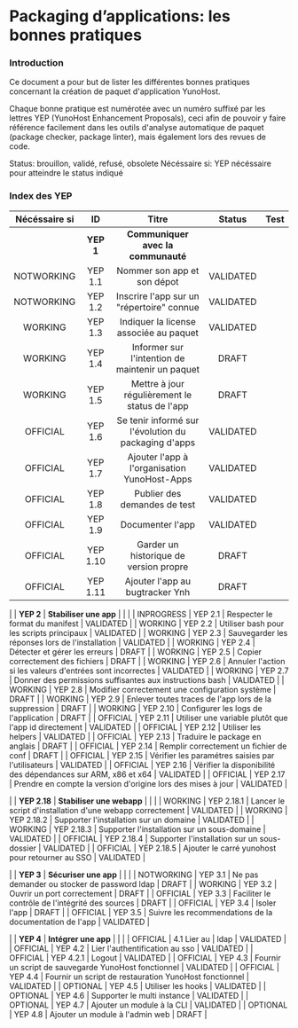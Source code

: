 # Packaging d’applications: les bonnes pratiques

### Introduction
Ce document a pour but de lister les différentes bonnes pratiques concernant la création de paquet d'application YunoHost.

Chaque bonne pratique est numérotée avec un numéro suffixé par les lettres YEP (YunoHost Enhancement Proposals), ceci afin de pouvoir y faire référence facilement dans les outils d'analyse automatique de paquet (package checker, package linter), mais également lors des revues de code.

Status: brouillon, validé, refusé, obsolete
Nécéssaire si: YEP nécéssaire pour atteindre le status indiqué

### Index des YEP
| Nécéssaire si | ID |  Titre | Status | Test |
|:-------------:|:-------:|:-------:|:-----:|:-------:|
| | **YEP 1** | **Communiquer avec la communauté** | | |
| NOTWORKING | YEP 1.1 | Nommer son app et son dépot  | VALIDATED |
| NOTWORKING | YEP 1.2 | Inscrire l'app sur un "répertoire" connue  | VALIDATED |
| WORKING | YEP 1.3 | Indiquer la license associée au paquet  | VALIDATED |
| WORKING | YEP 1.4 | Informer sur l'intention de maintenir un paquet   | DRAFT |
| WORKING | YEP 1.5 | Mettre à jour régulièrement le status de l'app  | DRAFT |
| OFFICIAL | YEP 1.6 | Se tenir informé sur l'évolution du packaging d'apps  | VALIDATED |
| OFFICIAL | YEP 1.7 | Ajouter l'app à l'organisation YunoHost-Apps  | VALIDATED |
| OFFICIAL | YEP 1.8 | Publier des demandes de test  | VALIDATED |
| OFFICIAL | YEP 1.9 | Documenter l'app  | VALIDATED |
| OFFICIAL | YEP 1.10 | Garder un historique de version propre   | DRAFT |
| OFFICIAL | YEP 1.11 | Ajouter l'app au bugtracker Ynh   | DRAFT |

| | **YEP 2** | **Stabiliser une app** | | |
| INPROGRESS | YEP 2.1 | Respecter le format du manifest  | VALIDATED |
| WORKING | YEP 2.2 | Utiliser bash pour les scripts principaux  | VALIDATED |
| WORKING | YEP 2.3 | Sauvegarder les réponses lors de l'installation  | VALIDATED |
| WORKING | YEP 2.4 | Détecter et gérer les erreurs   | DRAFT |
| WORKING | YEP 2.5 | Copier correctement des fichiers   | DRAFT |
| WORKING | YEP 2.6 | Annuler l'action si les valeurs d'entrées sont incorrectes   | VALIDATED |
| WORKING | YEP 2.7 | Donner des permissions suffisantes aux instructions bash   | VALIDATED |
| WORKING | YEP 2.8 | Modifier correctement une configuration système   | DRAFT |
| WORKING | YEP 2.9 | Enlever toutes traces de l'app lors de la suppression   | DRAFT |
| WORKING | YEP 2.10 | Configurer les logs de l'application   | DRAFT |
| OFFICIAL | YEP 2.11 | Utiliser une variable plutôt que l'app id directement  | VALIDATED |
| OFFICIAL | YEP 2.12 | Utiliser les helpers  | VALIDATED |
| OFFICIAL | YEP 2.13 | Traduire le package en anglais   | DRAFT |
| OFFICIAL | YEP 2.14 | Remplir correctement un fichier de conf   | DRAFT |
| OFFICIAL | YEP 2.15 | Vérifier les paramétres saisies par l'utilisateurs   | VALIDATED |
| OFFICIAL | YEP 2.16 | Vérifier la disponibilité des dépendances sur ARM, x86 et x64   | VALIDATED |
| OFFICIAL | YEP 2.17 | Prendre en compte la version d'origine lors des mises à jour   | VALIDATED |


| | **YEP 2.18** | **Stabiliser une webapp** | | |
| WORKING | YEP 2.18.1 | Lancer le script d'installation d'une webapp correctement   | VALIDATED |
| WORKING | YEP 2.18.2 | Supporter l'installation sur un domaine   | VALIDATED |
| WORKING | YEP 2.18.3 | Supporter l'installation sur un sous-domaine   | VALIDATED |
| OFFICIAL | YEP 2.18.4 | Supporter l'installation sur un sous-dossier   | VALIDATED |
| OFFICIAL | YEP 2.18.5 | Ajouter le carré yunohost pour retourner au SSO   | VALIDATED |

| | **YEP 3** | **Sécuriser une app** | | |
| NOTWORKING | YEP 3.1 | Ne pas demander ou stocker de password ldap   | DRAFT |
| WORKING | YEP 3.2 | Ouvrir un port correctement   | DRAFT |
| OFFICIAL | YEP 3.3 | Faciliter le contrôle de l'intégrité des sources   | DRAFT |
| OFFICIAL | YEP 3.4 | Isoler l'app   | DRAFT |
| OFFICIAL | YEP 3.5 | Suivre les recommendations de la documentation de l'app   | VALIDATED |

| | **YEP 4** | **Intégrer une app** | | |
| OFFICIAL | 4.1 Lier au | ldap   | VALIDATED |
| OFFICIAL | YEP 4.2 | Lier l'authentification au sso   | VALIDATED |
| OFFICIAL | YEP 4.2.1 | Logout   | VALIDATED |
| OFFICIAL | YEP 4.3 | Fournir un script de sauvegarde YunoHost fonctionnel   | VALIDATED |
| OFFICIAL | YEP 4.4 | Fournir un script de restauration YunoHost fonctionnel   | VALIDATED |
| OPTIONAL | YEP 4.5 | Utiliser les hooks   | VALIDATED |
| OPTIONAL | YEP 4.6 | Supporter le multi instance   | VALIDATED |
| OPTIONAL | YEP 4.7 | Ajouter un module à la CLI   | VALIDATED |
| OPTIONAL | YEP 4.8 | Ajouter un module à l'admin web   | DRAFT |
